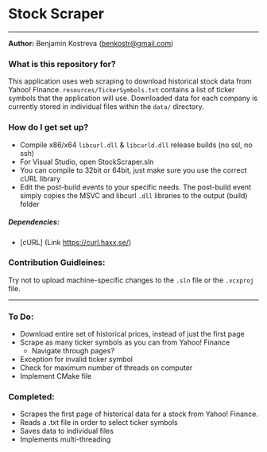 # Stock Scraper #
- - - 
**Author:** Benjamin Kostreva (benkostr@gmail.com)

### What is this repository for?
This application uses web scraping to download historical
stock data from Yahoo! Finance. 
 ```resources/TickerSymbols.txt``` contains a list of ticker
symbols that the application will use. Downloaded data for each
company is currently stored in individual files within the
 ```data/``` directory.

### How do I get set up?
* Compile x86/x64 ```libcurl.dll``` & ```libcurld.dll```
  release builds (no ssl, no ssh)
* For Visual Studio, open StockScraper.sln
* You can compile to 32bit or 64bit, just make sure you use the
  correct cURL library
* Edit the post-build events to your specific needs. The
  post-build event simply copies the MSVC and libcurl ```.dll```
  libraries to the output (build) folder

##### Dependencies:
* [cURL] (Link https://curl.haxx.se/)

### Contribution Guidleines:
Try not to upload machine-specific changes to the
 ```.sln``` file or the ```.vcxproj``` file.

- - - 

### To Do:
* Download entire set of historical prices, instead of just the
  first page
* Scrape as many ticker symbols as you can from Yahoo! Finance
    - Navigate through pages?
* Exception for invalid ticker symbol
* Check for maximum number of threads on computer
* Implement CMake file

### Completed:
* Scrapes the first page of historical data for a stock
  from Yahoo! Finance.
* Reads a .txt file in order to select ticker symbols
* Saves data to individual files
* Implements multi-threading